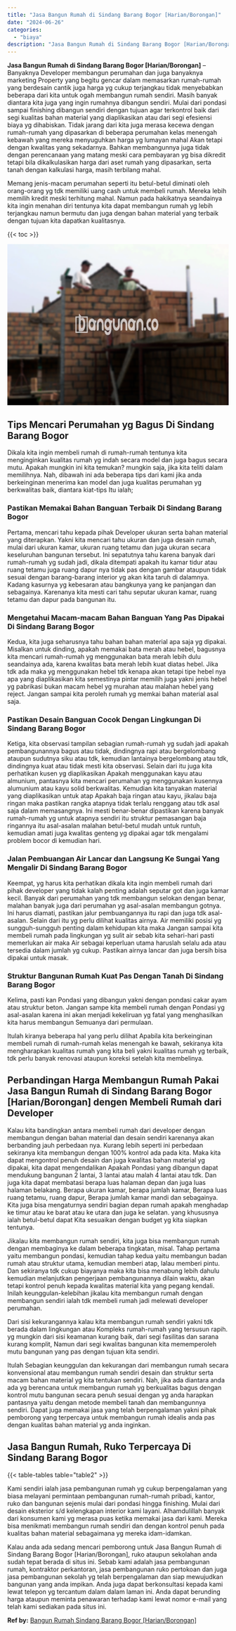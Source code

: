 ```yaml
---
title: "Jasa Bangun Rumah di Sindang Barang Bogor [Harian/Borongan]"
date: "2024-06-26"
categories: 
  - "biaya"
description: "Jasa Bangun Rumah di Sindang Barang Bogor [Harian/Borongan]. Kalau anda ada sedang mencari pemborong untuk Jasa Bangun Rumah di Sindang Barang Bogor [Harian..."
---
```


**Jasa Bangun Rumah di Sindang Barang Bogor \[Harian/Borongan\]** – Banyaknya Developer membangun perumahan dan juga banyaknya marketing Property yang begitu gencar dalam memasarkan rumah-rumah yang berdesain cantik juga harga yg cukup terjangkau tidak menyebabkan beberapa dari kita untuk ogah membangun rumah sendiri. Masih banyak diantara kita juga yang ingin rumahnya dibangun sendiri. Mulai dari pondasi sampai finishing dibangun sendiri dengan tujuan agar terkontrol baik dari segi kualitas bahan material yang diaplikasikan atau dari segi efesiensi biaya yg dihabiskan. Tidak jarang dari kita juga merasa kecewa dengan rumah-rumah yang dipasarkan di beberapa perumahan kelas menengah kebawah yang mereka menyuguhkan harga yg lumayan mahal Akan tetapi dengan kwalitas yang sekadarnya. Bahkan membangunnya juga tidak dengan perencanaan yang matang meski cara pembayaran yg bisa dikredit tetapi bila dikalkulasikan harga dari aset rumah yang dipasarkan, serta tanah dengan kalkulasi harga, masih terbilang mahal.

Memang jenis-macam perumahan seperti itu betul-betul diminati oleh orang-orang yg tdk memiliki uang cash untuk membeli rumah. Mereka lebih memilih kredit meski terhitung mahal. Namun pada hakikatnya seandainya kita ingin menahan diri tentunya kita dapat membangun rumah yg lebih terjangkau namun bermutu dan juga dengan bahan material yang terbaik dengan tujuan kita dapatkan kualitasnya.

{{< toc >}}

![Jasa Bangun Rumah di Sindang Barang Bogor [Harian/Borongan]](/images/borong-bangunan-31.png)

## Tips Mencari Perumahan yg Bagus Di Sindang Barang Bogor

Dikala kita ingin membeli rumah di rumah-rumah tentunya kita menginginkan kualitas rumah yg indah secara model dan juga bagus secara mutu. Apakah mungkin ini kita temukan? mungkin saja, jika kita teliti dalam memilihnya. Nah, dibawah ini ada beberapa tips dari kami jika anda berkeinginan menerima kan model dan juga kualitas perumahan yg berkwalitas baik, diantara kiat-tips Itu ialah;

### Pastikan Memakai Bahan Banguan Terbaik Di Sindang Barang Bogor

Pertama, mencari tahu kepada pihak Developer ukuran serta bahan material yang diterapkan. Yakni kita mencari tahu ukuran dan juga desain rumah, mulai dari ukuran kamar, ukuran ruang tetamu dan juga ukuran secara keseluruhan bangunan tersebut. Ini sepatutnya tahu karena banyak dari rumah-rumah yg sudah jadi, dikala ditempati apakah itu kamar tidur atau ruang tetamu juga ruang dapur nya tidak pas dengan gambar ataupun tidak sesuai dengan barang-barang interior yg akan kita taruh di dalamnya. Kadang kasurnya yg kebesaran atau bangkunya yang ke panjangan dan sebagainya. Karenanya kita mesti cari tahu seputar ukuran kamar, ruang tetamu dan dapur pada bangunan itu.

### Mengetahui Macam-macam Bahan Banguan Yang Pas Dipakai Di Sindang Barang Bogor

Kedua, kita juga seharusnya tahu bahan bahan material apa saja yg dipakai. Misalkan untuk dinding, apakah memakai bata merah atau hebel, bagusnya kita mencari rumah-rumah yg menggunakan bata merah lebih dulu seandainya ada, karena kwalitas bata merah lebih kuat diatas hebel. Jika tdk ada maka yg menggunakan hebel tdk kenapa akan tetapi tipe hebel nya apa yang diaplikasikan kita semestinya pintar memilih juga yakni jenis hebel yg pabrikasi bukan macam hebel yg murahan atau malahan hebel yang reject. Jangan sampai kita peroleh rumah yg memkai bahan material asal saja.

### Pastikan Desain Banguan Cocok Dengan Lingkungan Di Sindang Barang Bogor

Ketiga, kita observasi tampilan sebagian rumah-rumah yg sudah jadi apakah pembangunannya bagus atau tidak, dindingnya rapi atau bergelombang ataupun sudutnya siku atau tdk, kemudian lantainya bergelombang atau tdk, dindingnya kuat atau tidak mesti kita observasi. Selain dari itu juga kita perhatikan kusen yg diaplikasikan Apakah menggunakan kayu atau almunium, pantasnya kita mencari perumahan yg menggunakan kusennya alumunium atau kayu solid berkwalitas. Kemudian kita tanyakan material yang diaplikasikan untuk atap Apakah baja ringan atau kayu, jikalau baja ringan maka pastikan rangka atapnya tidak terlalu renggang atau tdk asal saja dalam memasangnya. Ini mesti benar-benar dipastikan karena banyak rumah-rumah yg untuk atapnya sendiri itu struktur pemasangan baja ringannya itu asal-asalan malahan betul-betul mudah untuk runtuh, kemudian amati juga kwalitas genteng yg dipakai agar tdk mengalami problem bocor di kemudian hari.

### Jalan Pembuangan Air Lancar dan Langsung Ke Sungai Yang Mengalir Di Sindang Barang Bogor

Keempat, yg harus kita perhatikan dikala kita ingin membeli rumah dari pihak developer yang tidak kalah penting adalah seputar got dan juga kamar kecil. Banyak dari perumahan yang tdk membangun selokan dengan benar, malahan banyak juga dari perumahan yg asal-asalan membangun gotnya. Ini harus diamati, pastikan jalur pembuangannya itu rapi dan juga tdk asal-asalan. Selain dari itu yg perlu dilihat kualitas airnya. Air memiliki posisi yg sungguh-sungguh penting dalam kehidupan kita maka Jangan sampai kita membeli rumah pada lingkungan yg sulit air sebab kita sehari-hari pasti memerlukan air maka Air sebagai keperluan utama haruslah selalu ada atau tersedia dalam jumlah yg cukup. Pastikan airnya lancar dan juga bersih bisa dipakai untuk masak.

### Struktur Bangunan Rumah Kuat Pas Dengan Tanah Di Sindang Barang Bogor

Kelima, pasti kan Pondasi yang dibangun yakni dengan pondasi cakar ayam atau struktur beton. Jangan sampe kita membeli rumah dengan Pondasi yg asal-asalan karena ini akan menjadi kekeliruan yg fatal yang menghasilkan kita harus membangun Semuanya dari permulaan.

Itulah kiranya beberapa hal yang perlu dilihat Apabila kita berkeinginan membeli rumah di rumah-rumah kelas menengah ke bawah, sekiranya kita mengharapkan kualitas rumah yang kita beli yakni kualitas rumah yg terbaik, tdk perlu banyak renovasi ataupun koreksi setelah kita membelinya.

## Perbandingan Harga Membangun Rumah Pakai Jasa Bangun Rumah di Sindang Barang Bogor \[Harian/Borongan\] dengen Membeli Rumah dari Developer

Kalau kita bandingkan antara membeli rumah dari developer dengan membangun dengan bahan material dan desain sendiri karenanya akan berbanding jauh perbedaan nya. Kurang lebih seperti ini perbedaan sekiranya kita membangun dengan 100% kontrol ada pada kita. Maka kita dapat mengontrol penuh desain dan juga kwalitas bahan material yg dipakai, kita dapat mengendalikan Apakah Pondasi yang dibangun dapat mendukung bangunan 2 lantai, 3 lantai atau malah 4 lantai atau tdk. Dan juga kita dapat membatasi berapa luas halaman depan dan juga luas halaman belakang. Berapa ukuran kamar, berapa jumlah kamar, Berapa luas ruang tetamu, ruang dapur, Berapa jumlah kamar mandi dan sebagainya. Kita juga bisa mengaturnya sendiri bagian depan rumah apakah menghadap ke timur atau ke barat atau ke utara dan juga ke selatan. yang khususnya ialah betul-betul dapat Kita sesuaikan dengan budget yg kita siapkan tentunya.

Jikalau kita membangun rumah sendiri, kita juga bisa membangun rumah dengan membaginya ke dalam beberapa tingkatan, misal. Tahap pertama yaitu membangun pondasi, kemudian tahap kedua yaitu membangun badan rumah atau struktur utama, kemudian memberi atap, lalau memberi pintu. Dan sekiranya tdk cukup biayanya maka kita bisa menabung lebih dahulu kemudian melanjutkan pengerjaan pembangunannya dilain waktu, akan tetapi kontrol penuh kepada kwalitas material kita yang pegang kendali. Inilah keunggulan-kelebihan jikalau kita membangun rumah dengan membangun sendiri ialah tdk membeli rumah jadi melewati developer perumahan.

Dari sisi kekurangannya kalau kita membangun rumah sendiri yakni tdk berada dalam lingkungan atau Kompleks rumah-rumah yang tersusun rapih. yg mungkin dari sisi keamanan kurang baik, dari segi fasilitas dan sarana kurang komplit, Namun dari segi kwalitas bangunan kita mememperoleh mutu bangunan yang pas dengan tujuan kita sendiri.

Itulah Sebagian keunggulan dan kekurangan dari membangun rumah secara konvensional atau membangun rumah sendiri desain dan struktur serta macam bahan material yg kita tentukan sendiri. Nah, jika ada diantara anda ada yg berencana untuk membangun rumah yg berkualitas bagus dengan kontrol mutu bangunan secara penuh sesuai dengan yg anda harapkan pantasnya yaitu dengan metode membeli tanah dan membangunnya sendiri. Dapat juga memakai jasa yang telah berpengalaman yakni pihak pemborong yang terpercaya untuk membangun rumah idealis anda pas dengan kualitas bahan material yg anda inginkan.

## Jasa Bangun Rumah, Ruko Terpercaya Di Sindang Barang Bogor

{{< table-tables table="table2" >}}

Kami sendiri ialah jasa pembangunan rumah yg cukup berpengalaman yang biasa melayani permintaan pembangunan rumah-rumah pribadi, kantor, ruko dan bangunan sejenis mulai dari pondasi hingga finishing. Mulai dari desain eksterior s/d kelengkapan interior kami layani. Alhamdulillah banyak dari konsumen kami yg merasa puas ketika memakai jasa dari kami. Mereka bisa menikmati membangun rumah sendiri dan dengan kontrol penuh pada kualitas bahan material sebagaimana yg mereka idam-idamkan.

Kalau anda ada sedang mencari pemborong untuk Jasa Bangun Rumah di Sindang Barang Bogor \[Harian/Borongan\], ruko ataupun sekolahan anda sudah tepat berada di situs ini. Sebab kami adalah jasa pembangunan rumah, kontraktor perkantoran, jasa pembangunan ruko pertokoan dan juga jasa pembangunan sekolah yg telah berpengalaman dan siap mewujudkan bangunan yang anda impikan. Anda juga dapat berkonsultasi kepada kami lewat telepon yg tercantum dalam dalam laman ini. Anda dapat berunding harga ataupun meminta penawaran terhadap kami lewat nomor e-mail yang telah kami sediakan pada situs ini.

**Ref by:** [Bangun Rumah Sindang Barang Bogor [Harian/Borongan]](https://id.wikipedia.org/wiki/Bangun)
